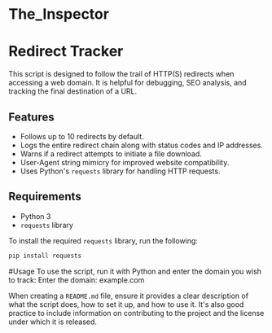 # The_Inspector

# Redirect Tracker

This script is designed to follow the trail of HTTP(S) redirects when accessing a web domain. It is helpful for debugging, SEO analysis, and tracking the final destination of a URL.

## Features

- Follows up to 10 redirects by default.
- Logs the entire redirect chain along with status codes and IP addresses.
- Warns if a redirect attempts to initiate a file download.
- User-Agent string mimicry for improved website compatibility.
- Uses Python's `requests` library for handling HTTP requests.

## Requirements

- Python 3
- `requests` library

To install the required `requests` library, run the following:

```bash
pip install requests

```
#Usage
To use the script, run it with Python and enter the domain you wish to track:
Enter the domain: example.com


When creating a `README.md` file, ensure it provides a clear description of what the script does, how to set it up, and how to use it. It's also good practice to include information on contributing to the project and the license under which it is released.



